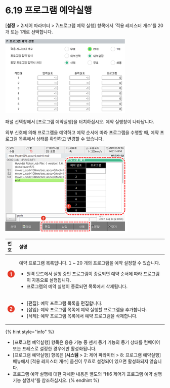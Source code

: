 ﻿# 6.19 프로그램 예약실행

[**설정** > 2:제어 파라미터 > 7:프로그램 예약 실행] 항목에서 '적용 레지스터 개수'를 20개 또는 1개로 선택합니다. 

![](../_assets/tp630/ctrl-prog-reserve.png)

패널 선택창에서 \[프로그램 예약실행\]을 터치하십시오. 예약 실행창이 나타납니다.

외부 신호에 의해 프로그램을 예약하고 예약 순서에 따라 프로그램을 수행할 때, 예약 프로그램 목록에서 상태를 확인하고 변경할 수 있습니다.

![그림 51 프로그램 예약 실행 화면](../_assets/tp630/pane-prog-reserv.png)

<table>
  <thead>
    <tr>
      <th style="text-align:left">번호</th>
      <th style="text-align:left">설명</th>
    </tr>
  </thead>
  <tbody>
    <tr>
      <td style="text-align:left">
        <img src="../_assets/c1.png" alt/>
      </td>
      <td style="text-align:left">
        <p>예약 프로그램 목록입니다.
          1 ~ 20 개의 프로그램을 예약
          설정할 수 있습니다.</p>
        <ul>
          <li>원격 모드에서 실행 중인
            프로그램이 종료되면
            예약 순서에 따라 프로그램이
            자동으로 실행됩니다.</li>
          <li>프로그램의 예약 실행이
            종료되면 목록에서 삭제됩니다.</li>
        </ul>
      </td>
    </tr>
    <tr>
      <td style="text-align:left">
        <img src="../_assets/c2.png" alt/>
      </td>
      <td style="text-align:left">
        <ul>
          <li>[편집]: 예약 프로그램
            목록을 편집합니다.</li>
          <li>[삽입]: 예약 프로그램
            목록에 예약 실행할 프로그램을
            추가합니다.</li>
          <li>[삭제]: 예약 프로그램
            목록에서 예약 프로그램을
            삭제합니다.</li>
        </ul>
      </td>
    </tr>
  </tbody>
</table>

{% hint style="info" %}
* \[프로그램 예약실행\] 항목은 응용 기능 중 센서 동기 기능의 동기 상태를 컨베이어 또는 프레스로 설정한 경우에만 활성화됩니다.
* \[프로그램 예약실행\] 항목은 \[**시스템** &gt; 2: 제어 파라미터 &gt; 8: 프로그램 예약실행\] 메뉴에서 \[적용 레지스터 개수\] 옵션이 무효로 설정되어 있으면 활성화되지 않습니다.
* 프로그램 예약 실행에 대한 자세한 내용은 별도의 “Hi6 제어기 프로그램 예약 실행 기능 설명서”를 참조하십시오.
{% endhint %}


